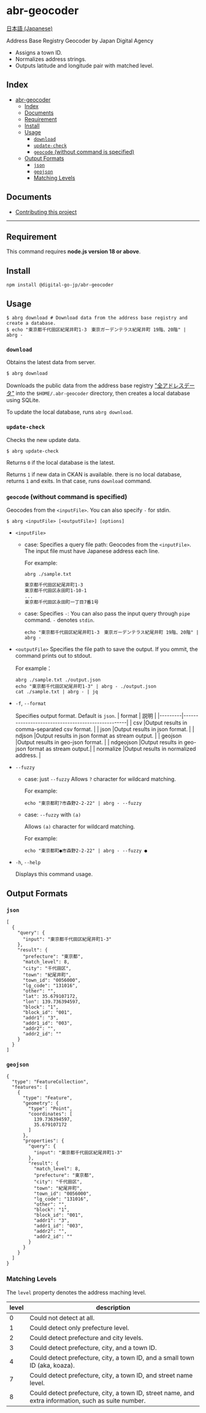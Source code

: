 # abr-geocoder

[日本語 (Japanese)](./README.ja.md)

Address Base Registry Geocoder by Japan Digital Agency
- Assigns a town ID.
- Normalizes address strings.
- Outputs latitude and longitude pair with matched level.

## Index
- [abr-geocoder](#abr-geocoder)
  - [Index](#index)
  - [Documents](#documents)
  - [Requirement](#requirement)
  - [Install](#install)
  - [Usage](#usage)
    - [`download`](#download)
    - [`update-check`](#update-check)
    - [`geocode` (without command is specified)](#geocode-without-command-is-specified)
  - [Output Formats](#output-formats)
    - [`json`](#json)
    - [`geojson`](#geojson)
    - [Matching Levels](#matching-levels)

## Documents
- [Contributing this project](docs/CONTRIBUTING.md)

-------

## Requirement

This command requires **node.js version 18 or above**.

## Install

```
npm install @digital-go-jp/abr-geocoder
```

## Usage

```
$ abrg download # Download data from the address base registry and create a database.
$ echo "東京都千代田区紀尾井町1-3　東京ガーデンテラス紀尾井町 19階、20階" | abrg -
```

### `download`

  Obtains the latest data from server.

  ```
  $ abrg download
  ```

  Downloads the public data from the address base registry ["全アドレスデータ"](https://catalog.registries.digital.go.jp/rc/dataset/ba000001) into the `$HOME/.abr-geocoder` directory,
  then creates a local database using SQLite.

  To update the local database, runs `abrg download`.

### `update-check`

  Checks the new update data.

  ```
  $ abrg update-check
  ```

  Returns `0` if the local database is the latest.

  Returns `1` if new data in CKAN is available. there is no local database, returns `1` and exits. In that case, runs `download` command.

### `geocode` (without command is specified)

Geocodes from the `<inputFile>`. 
You can also specify `-` for stdin.

```
$ abrg <inputFile> [<outputFile>] [options]
```

- `<inputFile>`
  - case: Specifies a query file path:
    Geocodes from the `<inputFile>`. The input file must have Japanese address each line.

    For example:
    ```
    abrg ./sample.txt
    ```

    ```sample.txt
    東京都千代田区紀尾井町1-3
    東京都千代田区永田町1-10-1
    ...
    東京都千代田区永田町一丁目7番1号
    ```

  - case: Specifies `-`:
    You can also pass the input query through `pipe` command. `-` denotes `stdin`.

    ```
    echo "東京都千代田区紀尾井町1-3　東京ガーデンテラス紀尾井町 19階、20階" | abrg -
    ```

- `<outputFile>`
  Specifies the file path to save the output.
  If you ommit, the command prints out to stdout.

  For example：
  ```
  abrg ./sample.txt ./output.json
  echo "東京都千代田区紀尾井町1-3" | abrg - ./output.json
  cat ./sample.txt | abrg - | jq
  ```

- `-f`, `--format`

  Specifies output format. Default is `json`.
  | format  | 説明                                               |
  |---------|---------------------------------------------------|
  | csv     |Output results in comma-separated csv format.      |
  | json    |Output results in json format.                     |
  | ndjson  |Output results in json format as stream output.    |
  | geojson |Output results in geo-json format.                 |
  | ndgeojson  |Output results in geo-json format as stream output.|
  | normalize  |Output results in normalized address.       |

- `--fuzzy`

  - case: just `--fuzzy`
    Allows `?` character for wildcard matching.
    
    For example:
    ```
    echo "東京都町?市森野2-2-22" | abrg - --fuzzy
    ```

  - case: `--fuzzy` with `(a)`
  
    Allows `(a)` character for wildcard matching.

    For example:
    ```
    echo "東京都町●市森野2-2-22" | abrg - --fuzzy ●
    ```
  
- `-h`, `--help`

   Displays this command usage.

## Output Formats

### `json`

```
[
  {
    "query": {
      "input": "東京都千代田区紀尾井町1-3"
    },
    "result": {
      "prefecture": "東京都",
      "match_level": 8,
      "city": "千代田区",
      "town": "紀尾井町",
      "town_id": "0056000",
      "lg_code": "131016",
      "other": "",
      "lat": 35.679107172,
      "lon": 139.736394597,
      "block": "1",
      "block_id": "001",
      "addr1": "3",
      "addr1_id": "003",
      "addr2": "",
      "addr2_id": ""
    }
  }
]
```

### `geojson`

```
{
  "type": "FeatureCollection",
  "features": [
    {
      "type": "Feature",
      "geometry": {
        "type": "Point",
        "coordinates": [
          139.736394597,
          35.679107172
        ]
      },
      "properties": {
        "query": {
          "input": "東京都千代田区紀尾井町1-3"
        },
        "result": {
          "match_level": 8,
          "prefecture": "東京都",
          "city": "千代田区",
          "town": "紀尾井町",
          "town_id": "0056000",
          "lg_code": "131016",
          "other": "",
          "block": "1",
          "block_id": "001",
          "addr1": "3",
          "addr1_id": "003",
          "addr2": "",
          "addr2_id": ""
        }
      }
    }
  ]
}
```

### Matching Levels

The `level` property denotes the address maching level. 

| level | description |
|-------|-------------|
| 0 | Could not detect at all. |
| 1 | Could detect only prefecture level. |
| 2 | Could detect prefecture and city levels. |
| 3 | Could detect prefecture, city, and a town ID. |
| 4 | Could detect prefecture, city, a town ID, and a small town ID (aka, koaza). |
| 7 | Could detect prefecture, city, a town ID, and street name level. |
| 8 | Could detect prefecture, city, a town ID, street name, and extra information, such as suite number. |
